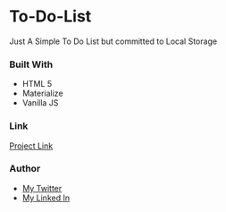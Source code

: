 # To-Do-List
Just A Simple To Do List but committed to Local Storage

### Built With
<ul>
  <li> HTML 5 </LI>
  <li> Materialize </li>
  <li> Vanilla JS </LI>
 </ul>
 
 ### Link
 <a href = "https://dammy-craetodolist.netlify.app/"> Project Link </a>
 
 ### Author
 <ul>
  <li><a href = "https://twitter.com/@kida_bells">My Twitter </a></li>
  <li><a href = "www.linkedin.com/in/damilola1732">My Linked In </a></li>
  
  </ul>
